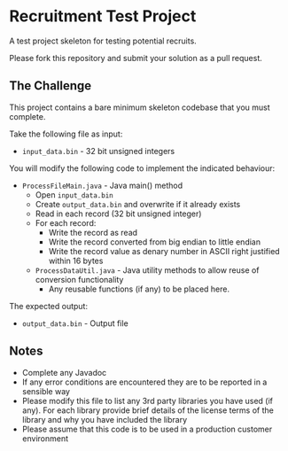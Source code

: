 Recruitment Test Project===========A test project skeleton for testing potential recruits.Please fork this repository and submit your solution as a pull request.The Challenge----------This project contains a bare minimum skeleton codebase that you must complete.Take the following file as input:* `input_data.bin` - 32 bit unsigned integersYou will modify the following code to implement the indicated behaviour:* `ProcessFileMain.java` - Java main() method   * Open `input_data.bin`   * Create `output_data.bin` and overwrite if it already exists   * Read in each record (32 bit unsigned integer)   * For each record:       * Write the record as read      * Write the record converted from big endian to little endian      * Write the record value as denary number in ASCII right justified within 16 bytes  * `ProcessDataUtil.java` - Java utility methods to allow reuse of conversion functionality     * Any reusable functions (if any) to be placed here.The expected output:* `output_data.bin`	- Output fileNotes--------* Complete any Javadoc* If any error conditions are encountered they are to be reported in a sensible way* Please modify this file to list any 3rd party libraries you have used (if any). For each library provide brief details of the license terms of the library and why you have included the library* Please assume that this code is to be used in a production customer environment